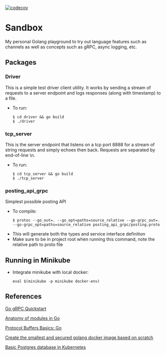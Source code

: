 [![codecov](https://codecov.io/gh/linus18/sandbox/branch/master/graph/badge.svg?token=UOQB1OKEWY)](https://codecov.io/gh/linus18/sandbox)
# Sandbox

My personal Golang playground to try out language features such as channels as well as concepts such as gRPC, async logging, etc.

## Packages

### Driver

This is a simple test driver client utility. It works by sending a stream of requests to a server endpoint and logs responses (along with timestamp) to a file.

- To run:

    ```console
    $ cd driver && go build
    $ ./driver
    ```
  
### tcp_server

This is the server endpoint that listens on a tcp port 8888 for a stream of string requests and simply echoes then back. Requests are 
separated by end-of-line \n.

- To run:

    ```console
    $ cd tcp_server && go build
    $ ./tcp_server
    ```
  
### posting_api_grpc

Simplest possible posting API

- To compile:

    ```console
    $ protoc --go_out=. --go_opt=paths=source_relative --go-grpc_out=. --go-grpc_opt=paths=source_relative posting_api_grpc/posting.proto
    ```
  
* This will generate both the types and service interface definition
* Make sure to be in project root when running this command, note the relative path to proto file

## Running in Minikube

- Integrate minikube with local docker:

  ```console
  eval $(minikube -p minikube docker-env)
  ```

## References

[Go gRPC Quickstart](https://grpc.io/docs/languages/go/quickstart/) 

[Anatomy of modules in Go](https://medium.com/rungo/anatomy-of-modules-in-go-c8274d215c16)

[Protocol Buffers Basics: Go](https://developers.google.com/protocol-buffers/docs/gotutorial#the_protocol_buffer_api)

[Create the smallest and secured golang docker image based on scratch](https://chemidy.medium.com/create-the-smallest-and-secured-golang-docker-image-based-on-scratch-4752223b7324)

[Basic Postgres database in Kubernetes](https://itnext.io/basic-postgres-database-in-kubernetes-23c7834d91ef)